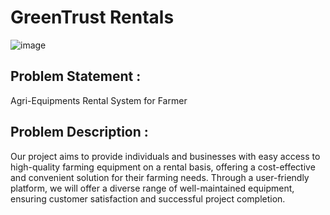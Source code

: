 # GreenTrust Rentals
![image]([https://github.com/prajudarekar04/Wallet_Manager/assets/114302180/086b0589-5a69-411f-a0ee-7870481e712d](https://github.com/GreenTrust-Rentals/GreenTrust-Rentals-Website/blob/main/GTlogo.png))
## Problem Statement : 
Agri-Equipments Rental System for Farmer <br />
## Problem Description : <br />
Our project aims to provide individuals and businesses with easy access to high-quality farming equipment on a rental basis, offering a cost-effective and convenient solution for their farming needs. Through a user-friendly platform, we will offer a diverse range of well-maintained equipment, ensuring customer satisfaction and successful project completion.
